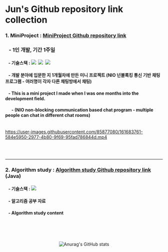 # Jun's Github repository link collection
### 1. MiniProject : [MiniProject Github repository link](https://github.com/tjdtls690/miniProject.git) 
### &nbsp;&nbsp;&nbsp;- 1인 개발, 기간 1주일
####  &nbsp;&nbsp;&nbsp;- 기술스택 : <img src="https://img.shields.io/badge/java-007396?style=for-the-badge&logo=java&logoColor=white">&nbsp;&nbsp;<img src="https://img.shields.io/badge/javafx-00599C?style=for-the-badge&logo=java&logoColor=white">&nbsp;&nbsp;<img src="https://img.shields.io/badge/oracle-F80000?style=for-the-badge&logo=oracle&logoColor=white">
#### &nbsp;&nbsp;&nbsp;- 개발 분야에 입문한 지 1개월차에 만든 미니 프로젝트 (NIO 넌블록킹 통신 기반 채팅프로그램 - 여러명이 각자 다른 채팅방에서 채팅)
#### &nbsp;&nbsp;&nbsp;- This is a mini project I made when I was one months into the development field. 
#### &nbsp;&nbsp;&nbsp;&nbsp;&nbsp;&nbsp;- (NIO non-blocking communication based chat program - multiple people can chat in different chat rooms)<br/><br/>
https://user-images.githubusercontent.com/85877080/161683761-584e5950-2977-4b80-9f69-95fad786844d.mp4

<br/><br/><hr/>

### 2. Algorithm study : [Algorithm study Github repository link](https://github.com/tjdtls690/algorithm_study.git) (Java)
#### &nbsp;&nbsp;&nbsp;- 기술스택 : <img src="https://img.shields.io/badge/java-007396?style=for-the-badge&logo=java&logoColor=white">
#### &nbsp;&nbsp;&nbsp;- 알고리즘 공부 자료
#### &nbsp;&nbsp;&nbsp;- Algorithm study content
<br/><br/><br/>
<div align="center">
  
![Anurag's GitHub stats](https://github-readme-stats.vercel.app/api?username=tjdtls690&show_icons=true&theme=tokyonight)
  
</div>
